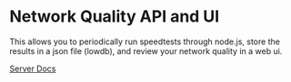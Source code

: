 # Network Quality API and UI
This allows you to periodically run speedtests through node.js, store the results in a json file (lowdb), and review your network quality in a web ui.

[Server Docs](https://github.com/kitsunekyo/internet-speed-log/blob/master/README.md)
